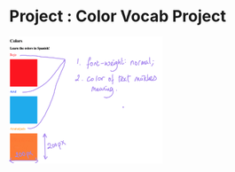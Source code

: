 <h1>Project : Color Vocab Project </h1>
<img src="./goal.png" alt="project_screenshot" width=55%/>
<!-- <h2>Color Vocab Project</h2> -->

